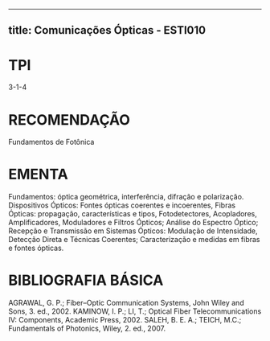 
---
title: Comunicações Ópticas - ESTI010 
---

# TPI

3-1-4

# RECOMENDAÇÃO

Fundamentos de Fotônica

# EMENTA

Fundamentos: óptica geométrica, interferência, difração e polarização. Dispositivos Ópticos: Fontes ópticas coerentes e incoerentes, Fibras Ópticas: propagação, características e tipos, Fotodetectores, Acopladores, Amplificadores, Moduladores e Filtros Ópticos; Análise do Espectro Óptico; Recepção e Transmissão em Sistemas Ópticos: Modulação de Intensidade, Detecção Direta e Técnicas Coerentes; Caracterização e medidas em fibras e fontes ópticas.

# BIBLIOGRAFIA BÁSICA

AGRAWAL, G. P.; Fiber–Optic Communication Systems, John Wiley and Sons, 3. ed., 2002.
KAMINOW, I. P.; LI, T.; Optical Fiber Telecommunications IV: Components, Academic Press, 2002.
SALEH, B. E. A.; TEICH, M.C.; Fundamentals of Photonics, Wiley, 2. ed., 2007.
        